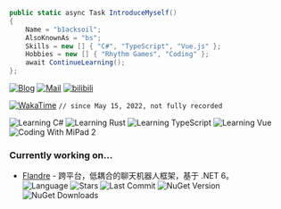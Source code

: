 ```csharp
public static async Task IntroduceMyself()
{
    Name = "b1acksoil";
    AlsoKnownAs = "bs";
    Skills = new [] { "C#", "TypeScript", "Vue.js" };
    Hobbies = new [] { "Rhythm Games", "Coding" };
    await ContinueLearning();
};
```

[![Blog](https://img.shields.io/badge/Blog-sorabs.cc-grey?labelColor=ff80ab&color=f06292&style=flat&logo=hugo&logoColor=white)](https://sorabs.cc/)
[![Mail](https://img.shields.io/badge/Mail-bs@sorabs.cc-grey?labelColor=E95A4E&color=CE4F45&style=flat&logo=gmail&logoColor=white)](mailto:bs@sorabs.cc)
[![bilibili](https://img.shields.io/badge/bilibili-b1acksoil-grey?labelColor=00A1D6&color=008EBD&style=flat&logo=bilibili&logoColor=white)](https://space.bilibili.com/33268404)

[![WakaTime](https://wakatime.com/badge/user/b1ea68ff-35ad-48d6-aa5a-c0f1dfad4018.svg?style=flat)](https://wakatime.com/@b1acksoil) `// since May 15, 2022, not fully recorded`

![Learning C#](https://img.shields.io/badge/Learning-C%23-239120?style=flat&logo=csharp&logoColor=white)
![Learning Rust](https://img.shields.io/badge/Learning-Rust-dea584?style=flat&logo=rust&logoColor=white)
![Learning TypeScript](https://img.shields.io/badge/Learning-TypeScript-3178C6?style=flat&logo=typescript&logoColor=white)
![Learning Vue](https://img.shields.io/badge/Learning-Vue-4FC08D?style=flat&logo=vuedotjs&logoColor=white)
![Coding With MiPad 2](https://img.shields.io/badge/Coding_With-MiPad_2-FF6900?style=flat&logo=xiaomi&logoColor=white)


### Currently working on...
- [Flandre](https://github.com/FlandreDevs/Flandre) - 跨平台，低耦合的聊天机器人框架，基于 .NET 6。  
![Language](https://shields.io/badge/language-C%23-239120) ![Stars](https://shields.io/github/stars/FlandreDevs/Flandre) ![Last Commit](https://shields.io/github/last-commit/FlandreDevs/Flandre) ![NuGet Version](https://shields.io/nuget/v/Flandre.Core) ![NuGet Downloads](https://shields.io/nuget/dt/Flandre.Core)

